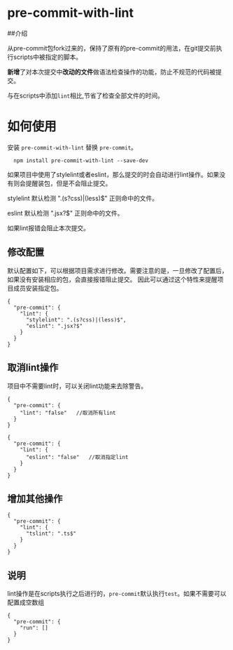 # pre-commit-with-lint

##介绍

从pre-commit包fork过来的，保持了原有的pre-commit的用法，在git提交前执行scripts中被指定的脚本。

**新增**了对本次提交中**改动的文件**做语法检查操作的功能，防止不规范的代码被提交。

与在scripts中添加`lint`相比,节省了检查全部文件的时间。

# 如何使用

安装 `pre-commit-with-lint` 替换 `pre-commit`。

```
  npm install pre-commit-with-lint --save-dev
```

如果项目中使用了stylelint或者eslint，那么提交的时会自动进行lint操作。如果没有则会提醒装包，但是不会阻止提交。

stylelint 默认检测 ".(s?css)|(less)$" 正则命中的文件。

eslint 默认检测 ".jsx?$" 正则命中的文件。

如果lint报错会阻止本次提交。

## 修改配置

默认配置如下，可以根据项目需求进行修改。需要注意的是，一旦修改了配置后，如果没有安装相应的包，会直接报错阻止提交。
因此可以通过这个特性来提醒项目成员安装指定包。

```
{
  "pre-commit": {
    "lint": {
      "stylelint": ".(s?css)|(less)$",
      "eslint": ".jsx?$"
    }
  }
}
```

## 取消lint操作

项目中不需要lint时，可以关闭lint功能来去除警告。

```
{
  "pre-commit": {
    "lint": "false"   //取消所有lint
  }
}

{
  "pre-commit": {
    "lint": {
      "eslint": "false"   //取消指定lint
    }
  }
}
```

## 增加其他操作

```
{
  "pre-commit": {
    "lint": {
      "tslint": ".ts$"
    }
  }
}
```

## 说明

lint操作是在scripts执行之后进行的，`pre-commit`默认执行`test`。如果不需要可以配置成空数组

```
{
  "pre-commit": {
    "run": []
  }
}
```
